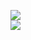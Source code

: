 [![](https://img.shields.io/badge/Made%20With-Github%20Spray-lightgrey.svg?style=for-the-badge&logo=github)](https://github.com/Annihil/github-spray#27648)  
[![](https://i.imgur.com/2DrTn0Z.gif)](https://github.com/Annihil/github-spray)